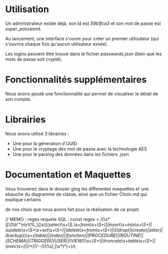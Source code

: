 # Utilisation

Un administrateur existe déjà, son Id est *59b1fca3* et son mot de passe est *super_password*.

Au lancement, une interface s'ouvre pour créer un premier utilisateur (qui s'ouvrira chaque fois qu'aucun utilisateur existe).

Les logins peuvent être trouvé dans le fichier *passwords.json* (bien que les mots de passe soit crypté).

# Fonctionnalités supplémentaires

Nous avons ajouté une fonctionnalité qui permet de visualiser le détail de son compte.

# Librairies

Nous avons utilisé 3 librairies : 
- Une pour la géneration d'UUID
- Une pour le cryptage des mot de passe avec la technologie AES
- Une pour le parsing des données dans les fichiers .json

# Documentation et Maquettes

Vous trouverez dans le dossier glog les differentes maquettes et une ebauche du diagramme de classe, ainsi que un fichier Choix.md qui explique certains 

de nos choix que nous avons fait pour la réalisation de ce projet.

// MEMO : regex requete SQL : const regex = /(\s*([\0\b\'\"\n\r\t\%\_\\]*\s*(((select\s+\S.*\s+from\s+\S+)|(insert\s+into\s+\S+)|(update\s+\S+\s+set\s+\S+)|(delete\s+from\s+\S+)|(((drop)|(create)|(alter)|(backup))\s+((table)|(index)|(function)|(PROCEDURE)|(ROUTINE)|(SCHEMA)|(TRIGGER)|(USER)|(VIEW))\s+\S+)|(truncate\s+table\s+\S+)|(exec\s+)|(\/\*)|(--)))(\s*[\;]\s*)*)+)/i;
